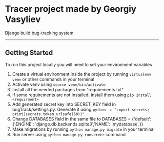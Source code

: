 # Tracer project made by Georgiy Vasyliev

Django build bug-tracking system

---

## Getting Started

To run this project locally you will need to set your environment variables

1. Create a virtual environment inside the project by running `virtualenv venv` or other commands in your terminal
2. Activate venv using `source venv/bin/activate`
3. Install all the needed packages from "requirements.txt"
4. If some requirements are not installed, install them using `pip install <requirment>`
5. Add generated secret key into SECRET_KEY field in bugTrack/settings.py. Generate it using `python -c "import secrets; print(secrets.token_urlsafe(50))"`
6. Change DATABASES field in the same file to DATABASES = {'default': {'ENGINE': 'django.db.backends.sqlite3','NAME': 'mydatabase',}}
7. Make migrations by running `python manage.py migrate` in your terminal
8. Run server using `python manage.py runserver` command



